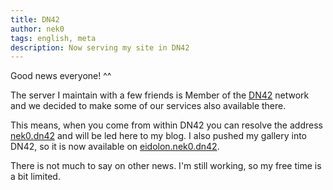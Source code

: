 ```yaml
---
title: DN42
author: nek0
tags: english, meta
description: Now serving my site in DN42
---
```


Good news everyone! ^^

The server I maintain with a few friends is Member of the [DN42][DN42] network and we decided to make some of our services also available there.

This means, when you come from within DN42 you can resolve the address [nek0.dn42][here] and will be led here to my blog. I also pushed my gallery into DN42, so it is now available on [eidolon.nek0.dn42][eidolon].

There is not much to say on other news. I'm still working, so my free time is a bit limited.

[DN42]: https://dn42.net/Home
[here]: http://nek0.dn42
[eidolon]: http://eidolon.nek0.dn42
